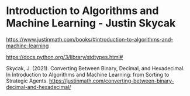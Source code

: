 # Introduction to Algorithms and Machine Learning - Justin Skycak
https://www.justinmath.com/books/#introduction-to-algorithms-and-machine-learning

https://docs.python.org/3/library/stdtypes.html#

Skycak, J. (2021). Converting Between Binary, Decimal, and Hexadecimal. In Introduction to Algorithms and Machine Learning: from Sorting to Strategic Agents. https://justinmath.com/converting-between-binary-decimal-and-hexadecimal/
